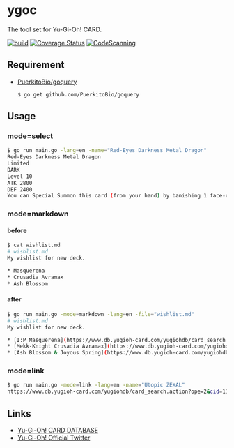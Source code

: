 # ygoc
The tool set for Yu-Gi-Oh! CARD.  

[![build](https://github.com/kotaoue/ygoc/workflows/build/badge.svg)](https://github.com/kotaoue/ygoc/actions?query=workflow%3Abuild)
[![Coverage Status](https://coveralls.io/repos/github/kotaoue/ygoc/badge.svg?branch=master)](https://coveralls.io/github/kotaoue/ygoc?branch=master)
[![CodeScanning](https://github.com/kotaoue/ygoc/workflows/CodeScanning/badge.svg)](https://github.com/kotaoue/ygoc/actions?query=workflow%3ACodeScanning)

## Requirement
* [PuerkitoBio/goquery](https://github.com/PuerkitoBio/goquery)
  ```bash
  $ go get github.com/PuerkitoBio/goquery
  ```

## Usage
### mode=select
```bash
$ go run main.go -lang=en -name="Red-Eyes Darkness Metal Dragon"
Red-Eyes Darkness Metal Dragon
Limited
DARK
Level 10
ATK 2800
DEF 2400
You can Special Summon this card (from your hand) by banishing 1 face-up Dragon monster you control. You can only Special Summon "Red-Eyes Darkness Metal Dragon" once per turn this way. During your Main Phase: You can Special Summon 1 Dragon monster from your hand or GY, except "Red-Eyes Darkness Metal Dragon". You can only use this effect of "Red-Eyes Darkness Metal Dragon" once per turn.
```

### mode=markdown
#### before
```bash
$ cat wishlist.md 
# wishlist.md
My wishlist for new deck.

* Masquerena
* Crusadia Avramax
* Ash Blossom
```

#### after
```bash
$ go run main.go -mode=markdown -lang=en -file="wishlist.md"
# wishlist.md
My wishlist for new deck.

* [I:P Masquerena](https://www.db.yugioh-card.com/yugiohdb/card_search.action?ope=2&cid=14676)
* [Mekk-Knight Crusadia Avramax](https://www.db.yugioh-card.com/yugiohdb/card_search.action?ope=2&cid=14297)
* [Ash Blossom & Joyous Spring](https://www.db.yugioh-card.com/yugiohdb/card_search.action?ope=2&cid=12950)
```

### mode=link
```bash
$ go run main.go -mode=link -lang=en -name="Utopic ZEXAL"
https://www.db.yugioh-card.com/yugiohdb/card_search.action?ope=2&cid=11932
```

## Links
* [Yu-Gi-Oh! CARD DATABASE](https://www.db.yugioh-card.com/yugiohdb/)
* [Yu-Gi-Oh! Official Twitter](https://twitter.com/yugioh_ocg_info)